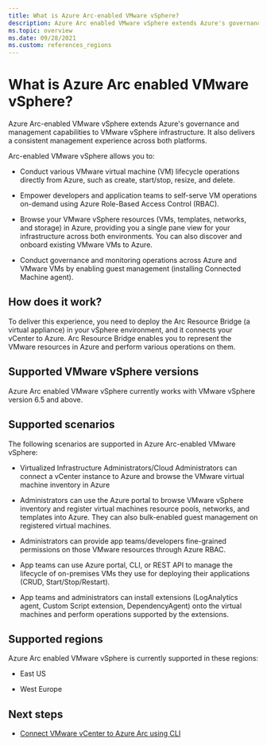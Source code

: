 ```yaml
---
title: What is Azure Arc-enabled VMware vSphere?
description: Azure Arc enabled VMware vSphere extends Azure's governance and management capabilities to VMware vSphere infrastructure and delivers a consistent management experience across both platforms. 
ms.topic: overview
ms.date: 09/28/2021
ms.custom: references_regions
---
```


# What is Azure Arc enabled VMware vSphere?

Azure Arc-enabled VMware vSphere extends Azure's governance and management capabilities to VMware vSphere infrastructure.  It also delivers a consistent management experience across both platforms. 

Arc-enabled VMware vSphere allows you to:
 
 - Conduct various VMware virtual machine (VM) lifecycle operations directly from Azure, such as create, start/stop, resize, and delete.

 - Empower developers and application teams to self-serve VM operations on-demand using Azure Role-Based Access Control (RBAC).

 - Browse your VMware vSphere resources (VMs, templates, networks, and storage) in Azure, providing you a single pane view for your infrastructure across both environments. You can also discover and onboard existing VMware VMs to Azure.

- Conduct governance and monitoring operations across Azure and VMware VMs by enabling guest management (installing Connected Machine agent).

## How does it work?

To deliver this experience, you need to deploy the Arc Resource Bridge (a virtual appliance) in your vSphere environment, and it connects your vCenter to Azure. Arc Resource Bridge enables you to represent the VMware resources in Azure and perform various operations on them.

## Supported VMware vSphere versions

Azure Arc enabled VMware vSphere currently works with VMware vSphere version 6.5 and above.

## Supported scenarios

The following scenarios are supported in Azure Arc-enabled VMware vSphere:

- Virtualized Infrastructure Administrators/Cloud Administrators can connect a vCenter instance to Azure and browse the VMware virtual machine inventory in Azure

- Administrators can use the Azure portal to browse VMware vSphere inventory and register virtual machines resource pools, networks, and templates into Azure. They can also bulk-enabled guest management on registered virtual machines.

- Administrators can provide app teams/developers fine-grained permissions on those VMware resources through Azure RBAC.

- App teams can use Azure portal, CLI, or REST API to manage the lifecycle of on-premises VMs they use for deploying their applications (CRUD, Start/Stop/Restart).

- App teams and administrators can install extensions (LogAnalytics agent, Custom Script extension, DependencyAgent) onto the virtual machines and perform operations supported by the extensions.

## Supported regions

Azure Arc enabled VMware vSphere is currently supported in these regions:

- East US

- West Europe

## Next steps

- [Connect VMware vCenter to Azure Arc using CLI](quick-start-connect-vcenter-to-arc-using-script.md)
